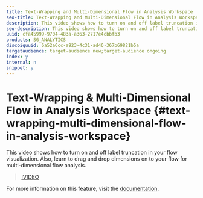 ```yaml
---
title: Text-Wrapping and Multi-Dimensional Flow in Analysis Workspace
seo-title: Text-Wrapping and Multi-Dimensional Flow in Analysis Workspace
description: This video shows how to turn on and off label truncation in your flow visualization. Also, learn to drag and drop dimensions on to your flow for multi-dimensional flow analysis.
seo-description: This video shows how to turn on and off label truncation in your flow visualization. Also, learn to drag and drop dimensions on to your flow for multi-dimensional flow analysis.
uuid: cfa45999-9704-483a-a363-2717e4cbbfb3
products: SG_ANALYTICS
discoiquuid: 6a52a6cc-a923-4c31-ad46-367b69821b5a
targetaudience: target-audience new;target-audience ongoing
index: y
internal: n
snippet: y
---
```


# Text-Wrapping & Multi-Dimensional Flow in Analysis Workspace {#text-wrapping-multi-dimensional-flow-in-analysis-workspace}

This video shows how to turn on and off label truncation in your flow visualization. Also, learn to drag and drop dimensions on to your flow for multi-dimensional flow analysis.

>[!VIDEO](https://video.tv.adobe.com/v/24041/?quality=12)

For more information on this feature, visit the [documentation](https://marketing.adobe.com/resources/help/en_US/analytics/analysis-workspace/flow.html).
